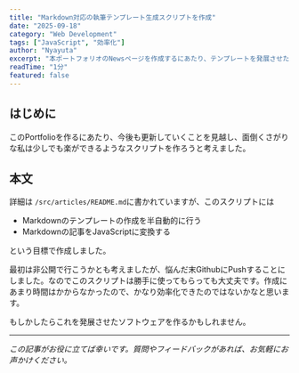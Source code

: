```yaml
---
title: "Markdown対応の執筆テンプレート生成スクリプトを作成"
date: "2025-09-18"
category: "Web Development"
tags: ["JavaScript", "効率化"]
author: "Nyayuta"
excerpt: "本ポートフォリオのNewsページを作成するにあたり、テンプレートを発展させたものを作成し、効率化を図りました。"
readTime: "1分"
featured: false
---
```


## はじめに

このPortfolioを作るにあたり、今後も更新していくことを見越し、面倒くさがりな私は少しでも楽ができるようなスクリプトを作ろうと考えました。

## 本文

詳細は `/src/articles/README.md`に書かれていますが、このスクリプトには

- Markdownのテンプレートの作成を半自動的に行う
- Markdownの記事をJavaScriptに変換する

という目標で作成しました。

最初は非公開で行こうかとも考えましたが、悩んだ末GithubにPushすることにしました。なのでこのスクリプトは勝手に使ってもらっても大丈夫です。作成にあまり時間はかからなかったので、かなり効率化できたのではないかなと思います。

もしかしたらこれを発展させたソフトウェアを作るかもしれません。


---

*この記事がお役に立てば幸いです。質問やフィードバックがあれば、お気軽にお声かけください。*
